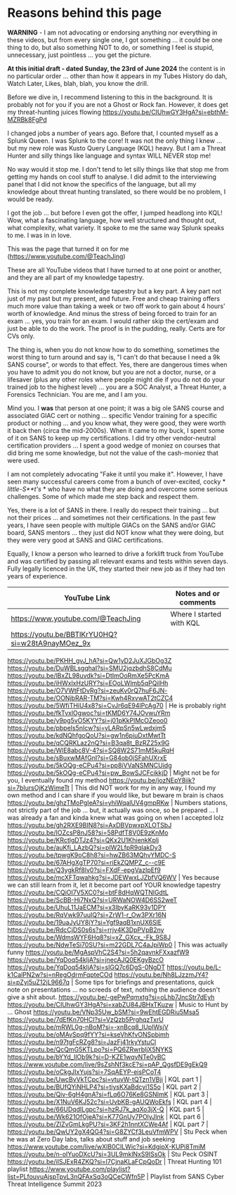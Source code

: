 # Reasons behind this page #

**WARNING** - I am not advocating or endorsing anything nor everything in these videos, but from every single one, I got something ... it could be one thing to do, but also something NOT to do, or something I feel is stupid, unnecessary, just pointless ... you get the picture.

**At this initial draft - dated Sunday, the 23rd of June 2024** the content is in no particular order ... other than how it appears in my Tubes History do dah, Watch Later, Likes, blah, blah, you know the drill.

Before we dive in, I recommend listening to this in the background. It is probably not for you if you are not a Ghost or Rock fan. However, it does get my threat-hunting juices flowing https://youtu.be/CIUhwGY3HgA?si=ebthM-MZRBk8FgPd

I changed jobs a number of years ago. Before that, I counted myself as a Splunk Queen. I was Splunk to the core!  It was not the only thing I knew ... but my new role was Kusto Query Language (KQL) heavy.  But I am a Threat Hunter and silly things like language and syntax WILL NEVER stop me!

No way would it stop me.  I don't tend to let silly things like that stop me from getting my hands on cool stuff to analyse.  I did admit to the interviewing panel that I did not know the specifics of the language, but all my knowledge about threat hunting translated, so there would be no problem, I would be ready.

I got the job ... but before I even got the offer, I jumped headlong into KQL!  Wow, what a fascinating language, how well structured and thought out, what complexity, what variety.  It spoke to me the same way Splunk speaks to me.  I was in in love.

This was the page that turned it on for me (https://www.youtube.com/@TeachJing)

These are all YouTube videos that I have turned to at one point or another, and they are all part of my knowledge tapestry.

This is not my complete knowledge tapestry but a key part.  A key part not just of my past but my present, and future.  Free and cheap training offers much more value than taking a week or two off work to gain about 4 hours' worth of knowledge. And minus the stress of being forced to train for an exam ... yes, you train for an exam. I would rather skip the cert/exam and just be able to do the work. The proof is in the pudding, really.  Certs are for CVs only.

The thing is, when you do not know how to do something, sometimes the worst thing to turn around and say is, "I can't do that because I need a 9k SANS course", or words to that effect.  Yes, there are dangerous times when you have to admit you do not know, but you are not a doctor, nurse, or a lifesaver (plus any other roles where people might die if you do not do your trained job to the highest level) ... you are a SOC Analyst, a Threat Hunter, a Forensics Technician.  You are me, and I am you.

Mind you. I **was** that person at one point; it was a big ole SANS course and associated GIAC cert or nothing ... specific Vendor training for a specific product or nothing ... and you know what, they were good, they were worth it back then (circa the mid-2000s).  When it came to my buck, I spent some of it on SANS to keep up my certifications. I did try other vendor-neutral certification providers ... I spent a good wedge of moniez on courses that did bring me some knowledge, but not the value of the cash-moniez that were used.

I am not completely advocating "Fake it until you make it". However, I have seen many successful careers come from a bunch of over-excited, cocky * *little-S**t's* * who have no what they are doing and overcome some serious challenges.  Some of which made me step back and respect them.

Yes, there is a lot of SANS in there. I really do respect their training ... but not their prices ... and sometimes not their certifications. In the past few years, I have seen people with multiple GIACs on the SANS and/or GIAC board, SANS mentors ... they just did NOT know what they were doing, but they were very good at SANS and GIAC certifications.

Equally, I know a person who learned to drive a forklift truck from YouTube and was certified by passing all relevant exams and tests within seven days.  Fully legally licenced in the UK, they started their new job as if they had ten years of experience.  

| YouTube Link | Notes and or comments |
| --------- | --------------|
| https://www.youtube.com/@TeachJing | Where I started with KQL|
| https://youtu.be/BBTlKrYU0HQ?si=w28tA9nayMOez_9x |  |
https://youtu.be/PKHH_gvJ_hA?si=Qw1yD2JuXJGbOg3Z
https://youtu.be/DuWBLsgqhaI?si=SMU2jqzbdhS8CdMu
https://youtu.be/lBxZL98uvdk?si=DtImOoRmXe5PcKmA
https://youtu.be/iHWxlxHzURY?si=EOoLWlmb5qPQilHh
https://youtu.be/O7VWtFtDvRg?si=zeuKv0rQ7huF6JN-
https://youtu.be/OONjbRAR-TM?si=Kwh4RxvwAT2tCZC4
https://youtu.be/5WfiTHiU4x8?si=CvJr6qE94lPcAg70 | He is probably right
https://youtu.be/fkTvxlOgwoc?si=tKMD6Y74JOvwuYRm
https://youtu.be/y9pg5vO5KYY?si=j01pKkPlMcOZeoo0
https://youtu.be/pbpeIs5nIcw?si=yLARpSn5wLwdxjm5
https://youtu.be/kdNQhfgoQoU?si=gw1n6piuDxtMwtTt
https://youtu.be/qCQRKLaz2nQ?si=B3qa8t_BzRZ25x9G
https://youtu.be/WlE8abc8V-4?si=SQ8W2S71mM5kuRqH
https://youtu.be/sBuxwMAfGnI?si=G84ob0jSFahUXrxE
https://youtu.be/5kOQg-eCPu4?si=pp8iVVaNSMNCUidg
https://youtu.be/5kOQg-eCPu4?si=pw_BowSJCFcikkjD | Might not be for you, I eventually found my method
https://youtu.be/jozNEpY8iik?si=7bIursOjKzWimeTt | This did NOT work for my in any way, I found my own method and I can share if you would like, but beware m brain is chaos
https://youtu.be/ghzTMoPgIeA?si=yhiWqalUV4gmpRKw | Numbers stations, not strictly part of the job ... but, it actually was once, so be prepared ... I was already a fan and kinda knew what was going on when I accepted lolz
https://youtu.be/gh2RXE9BIN8?si=AxDBVpwxpXLOTSbJ
https://youtu.be/IOZcsP8nJ58?si=58PdfT8V0E9zKnMo
https://youtu.be/KRctlgDTJz4?si=QKx2U1KhienkKplj
https://youtu.be/auKfj_LAzbQ?si=pIW2LfpR9qlakDy3
https://youtu.be/tpwgK9oC8h8?si=hwZB63MQhvYMDC-S
https://youtu.be/67AHgXgTP70?si=riEkZQMPZ_c--c9E
https://youtu.be/Q3ygkRf8lv0?si=FXdF-epgVazIpEf9
https://youtu.be/mcXFTqwahkg?si=JDEWwxLJZbfVQ6WV | Yes because we can still learn from it, let it become part oof YOUR knowledge tapestry
https://youtu.be/CQiOI7V5XC0?si=btF8dHqWQTNlGdtL
https://youtu.be/ScBB-Hi7NxQ?si=URWaNOW4D6SS2weT
https://youtu.be/UhuL11JaECM?si=x3IbyKaRK93v1DPY
https://youtu.be/RqVwk97uuIQ?si=ZrW1-r_Ow3PXr16N
https://youtu.be/19uaJyUY8jY?si=Ygf9aqB1xnUX6SlE
https://youtu.be/RdcCjDS0s6s?si=rrjv4K3DpPVpB2ny
https://youtu.be/WdmsWYF6Hq8?si=xZ_GXcx_-Fk_9S8J
https://youtu.be/NdwTeSi70SU?si=m22GDL7C4aJpiWp0 | This was actually funny
https://youtu.be/MgAspVhC2S4?si=5h2qavnkFXxazfW9
https://youtu.be/YqDoq54kljA?si=jnecAJQ0EKgyBzcO
https://youtu.be/YqDoq54kljA?si=sIGQ7c6DgS-0NgDT
https://youtu.be/L-k1CalPN2w?si=nRegOdrmFqpteCOd
https://youtu.be/Nh8LJzzmJY4?si=pZyi5uZ12jL9667q | Some tips for briefings and presentations, quick note on presentations ... no screeds of text, nothing the audience doesn't give a shit about.
https://youtu.be/-gePwPqmxtg?si=oLhb7JncStr7dEyh
https://youtu.be/CIUhwGY3HgA?si=xabZU84JBHxTKuzw | Music to Hunt by ... Ghost
https://youtu.be/VNp35Uw_bSM?si=9wEhtEGDRiu5Msa5
https://youtu.be/7dEfKn70HCI?si=VzQzb5PrghqzTxrU
https://youtu.be/mRWL0g-nBoM?si=-xnBcq8_IUpIWsjV
https://youtu.be/oMAvSpq9fYY?si=kseVhKfvONSpbjmh
https://youtu.be/n97tgFcRZg8?si=JazFj41rkyYstuCl
https://youtu.be/QcQmG5KTLpo?si=PQ6ZRwrbljX5NYKS
https://youtu.be/bYYd_IlOb9k?si=D-KZE1wqyNTe0yBC
https://www.youtube.com/live/9sZshNf3kcE?si=pAP_QgsfDE9gEkQ9
https://youtu.be/oCkgJIxYujs?si=7SqAEYP-eisPCoT4
https://youtu.be/UwcBvVkTCpc?si=vtuvW-tQTzn1VBji | KQL part 1 |
https://youtu.be/BUfQYiNHLP4?si=tiysKXaBdcyi1S5o | KQL part 2 |
https://youtu.be/Qiv-6gH4gnA?si=fLq6O76Ke8GSNImK | KQL part 3 |
https://youtu.be/X1NuV6KJ52c?si=UvbKB-gAUQWoEkfs | KQL part 4 |
https://youtu.be/66UDqdILgpc?si=hzRJ7k_aqXo3jX-Q | KQL part 5 |
https://youtu.be/Wk621OfOjeA?si=K77GnUy7POlyJInk | KQL part 6 |
https://youtu.be/ZlZvGmLkgPU?si=3KF2h1nntXCWe4Af | KQL part 7 |
https://youtu.be/QwUY2gX4QG4?si=G8ZYCf3LeuVfmWPV | Stu Peck when he was at Zero Day labs, talks about stuff and job seeking
https://www.youtube.com/live/wXlB0CILWic?si=KdgipX-KUPi8TmiM
https://youtu.be/n-oIYuoDXcU?si=3UL9mklNxS9ISsOk | Stu Peck OSINT
https://youtu.be/iISJExR4ZKQ?si=l7CjnaKLaFCpQoDr | Threat Hunting 101 playlist
https://www.youtube.com/playlist?list=PLfouvuAjspTpvL3nQFAxSq3oQCeCWfn5P | Playlist from SANS Cyber Threat Intelligence Summit 2023
















